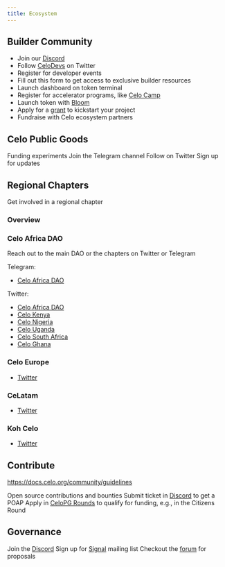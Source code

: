 ```yaml
---
title: Ecosystem
---
```


## Builder Community

- Join our [Discord](https://discord.com/invite/celo)
- Follow [CeloDevs](https://x.com/CeloDevs) on Twitter
- Register for developer events
- Fill out this form to get access to exclusive builder resources
- Launch dashboard on token terminal
- Register for accelerator programs, like [Celo Camp](https://www.celocamp.com/)
- Launch token with [Bloom](https://bloom.celo.org/)
- Apply for a [grant](https://www.prezenti.xyz/) to kickstart your project
- Fundraise with Celo ecosystem partners

## Celo Public Goods

Funding experiments
Join the Telegram channel
Follow on Twitter
Sign up for updates

## Regional Chapters

Get involved in a regional chapter

### Overview

### Celo Africa DAO

Reach out to the main DAO or the chapters on Twitter or Telegram


Telegram:
- [Celo Africa DAO](https://t.me/CeloAfrica)

Twitter:
- [Celo Africa DAO](https://x.com/CeloAfricaDao)
- [Celo Kenya](https://x.com/CeloKenya)
- [Celo Nigeria](https://x.com/CeloNigeria)
- [Celo Uganda](https://x.com/CeloUganda)
- [Celo South Africa](https://x.com/CeloSouthAfrica)
- [Celo Ghana](https://x.com/Celo_Ghana)

### Celo Europe

- [Twitter](https://x.com/CeloEurope)

### CeLatam

- [Twitter](https://x.com/CeLatamOrg)


### Koh Celo

- [Twitter](https://x.com/KohCelo)

## Contribute

https://docs.celo.org/community/guidelines

Open source contributions and bounties
Submit ticket in [Discord](https://discord.com/invite/celo) to get a POAP
Apply in [CeloPG Rounds](https://www.celopg.eco/programs) to qualify for funding, e.g., in the Citizens Round 

## Governance

Join the [Discord](https://discord.com/invite/celo)
Sign up for [Signal](https://share.hsforms.com/1Qrhush1vSA2WIamd_yL4ow53n4j) mailing list
Checkout the [forum](https://forum.celo.org/) for proposals
